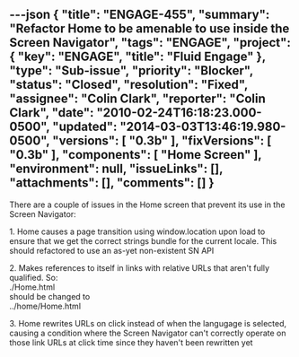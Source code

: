---json
{
  "title": "ENGAGE-455",
  "summary": "Refactor Home to be amenable to use inside the Screen Navigator",
  "tags": "ENGAGE",
  "project": {
    "key": "ENGAGE",
    "title": "Fluid Engage"
  },
  "type": "Sub-issue",
  "priority": "Blocker",
  "status": "Closed",
  "resolution": "Fixed",
  "assignee": "Colin Clark",
  "reporter": "Colin Clark",
  "date": "2010-02-24T16:18:23.000-0500",
  "updated": "2014-03-03T13:46:19.980-0500",
  "versions": [
    "0.3b"
  ],
  "fixVersions": [
    "0.3b"
  ],
  "components": [
    "Home Screen"
  ],
  "environment": null,
  "issueLinks": [],
  "attachments": [],
  "comments": []
}
---
There are a couple of issues in the Home screen that prevent its use in the Screen Navigator:

1\. Home causes a page transition using window.location upon load to ensure that we get the correct strings bundle for the current locale. This should refactored to use an as-yet non-existent SN API

2\. Makes references to itself in links with relative URLs that aren't fully qualified. So:\
./Home.html\
should be changed to\
../home/Home.html

3\. Home rewrites URLs on click instead of when the langugage is selected, causing a condition where the Screen Navigator can't correctly operate on those link URLs at click time since they haven't been rewritten yet

        
